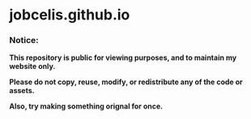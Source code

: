 # jobcelis.github.io

### Notice:

**This repository is public for viewing purposes, and to maintain my website only.**

**Please do not copy, reuse, modify, or redistribute any of the code or assets.**

**Also, try making something orignal for once.**
